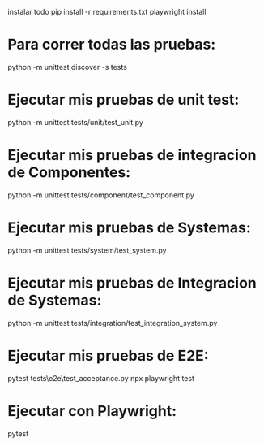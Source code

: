
instalar todo
pip install -r requirements.txt
playwright install

# Para correr todas las pruebas:
python -m unittest discover -s tests


# Ejecutar mis pruebas de unit test:
python -m unittest tests/unit/test_unit.py


# Ejecutar mis pruebas de integracion de Componentes:
python -m unittest tests/component/test_component.py    


# Ejecutar mis pruebas de Systemas:
python -m unittest tests/system/test_system.py

# Ejecutar mis pruebas de Integracion de Systemas:
python -m unittest tests/integration/test_integration_system.py

# Ejecutar mis pruebas de E2E:
pytest tests\e2e\test_acceptance.py
npx playwright test


# Ejecutar con Playwright:
pytest
